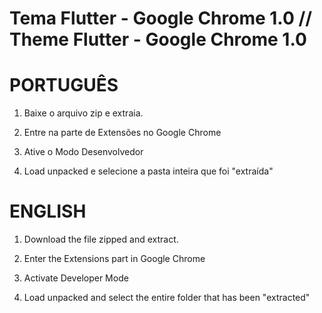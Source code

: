 # Tema Flutter - Google Chrome 1.0 // Theme Flutter - Google Chrome 1.0

# PORTUGUÊS

1. Baixe o arquivo zip e extraia.

2. Entre na parte de Extensões no Google Chrome

3. Ative o Modo Desenvolvedor

4. Load unpacked e selecione a pasta inteira que foi "extraída"


# ENGLISH

1. Download the file zipped and extract.

2. Enter the Extensions part in Google Chrome

3. Activate Developer Mode

4. Load unpacked and select the entire folder that has been "extracted"
